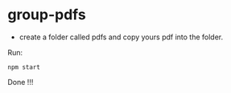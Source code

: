 # group-pdfs

- create a folder called pdfs and copy yours pdf into the folder.

Run: 
```
npm start
```
Done !!!

